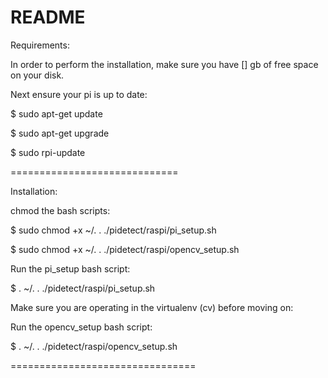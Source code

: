 README
==============================
Requirements:

In order to perform the installation, make sure you have
[] gb of free space on your disk.

Next ensure your pi is up to date:

$ sudo apt-get update

$ sudo apt-get upgrade

$ sudo rpi-update

=============================

Installation:

chmod the bash scripts:

$ sudo chmod +x ~/. . ./pidetect/raspi/pi_setup.sh

$ sudo chmod +x ~/. . ./pidetect/raspi/opencv_setup.sh

Run the pi_setup bash script:

$ . ~/. . ./pidetect/raspi/pi_setup.sh

Make sure you are operating in the virtualenv (cv) before moving on:

Run the opencv_setup bash script:

$ . ~/. . ./pidetect/raspi/opencv_setup.sh

================================
